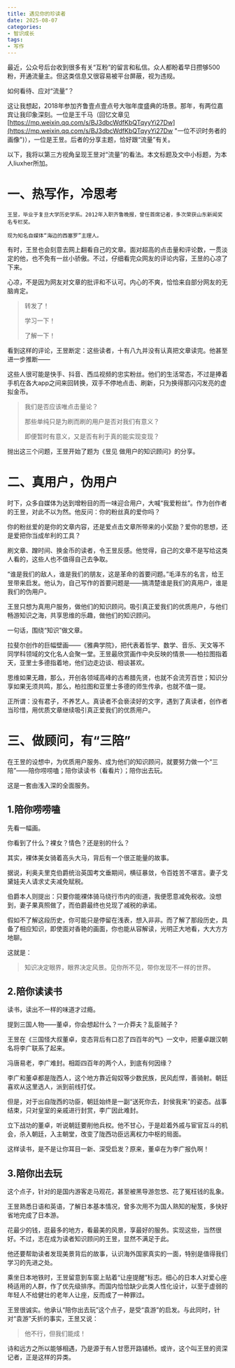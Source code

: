 ```yaml
---
title: 遇见你的珍读者 
date: 2025-08-07
categories:
- 智识成长
tags:
- 写作
---
```


最近，公众号后台收到很多有关“互粉”的留言和私信。众人都盼着早日攒够500粉，开通流量主。但这类信息又很容易被平台屏蔽，视为违规。

如何看待、应对“流量”？

这让我想起，2018年参加齐鲁壹点壹点号大咖年度盛典的场景。那年，有两位嘉宾让我印象深刻。一位是王千马（回忆文章见[https://mp.weixin.qq.com/s/BJ3dbcWdfKbQTqyyYi27Dw](https://mp.weixin.qq.com/s/BJ3dbcWdfKbQTqyyYi27Dw "一位不识时务者的画像")），一位是王昱。后者的分享主题，恰好跟“流量”有关。

以下，我将以第三方视角呈现王昱对“流量”的看法。本文标题及文中小标题，为本人liuxher所加。

# 一、热写作，冷思考 #

    王昱，毕业于复旦大学历史学系。2012年入职齐鲁晚报，曾任首席记者，多次荣获山东新闻奖名专栏奖。

    现为知名自媒体“海边的西塞罗”主理人。

有时，王昱也会刻意去网上翻看自己的文章。面对超高的点击量和评论数，一贯淡定的他，也不免有一丝小骄傲。不过，仔细看完众网友的评论内容，王昱的心凉了下来。

心凉，不是因为网友对文章的批评和不认可。内心的不爽，恰恰来自部分网友的无脑肯定。

> 转发了！
> 
> 学习一下！
> 
> 了解一下！

看到这样的评论，王昱断定：这些读者，十有八九并没有认真把文章读完。他甚至进一步推断——

这些人很可能是快手、抖音、西瓜视频的忠实粉丝。他们的生活常态，不过是捧着手机在各大app之间来回转换，双手不停地点击、刷新，只为换得那闪闪发亮的虚拟金币。

> 我们是否应该唯点击量论？
> 
> 那些单纯只是为刷而刷的用户是否对我们有意义？
> 
> 即便暂时有意义，又是否有利于真的能实现变现？

抛出这三个问题，王昱开始了题为《昱见 做用户的知识顾问》的分享。

# 二、真用户，伪用户 #

时下，众多自媒体为达到增粉目的而一味迎合用户，大喊“我爱粉丝”。作为创作者的王昱，对此不以为然。他反问：你的粉丝真的爱你吗？

你的粉丝爱的是你的文章内容，还是爱点击文章所带来的小奖励？爱你的思想，还是爱把你当成牟利的工具？

刷文章、蹭时间、换金币的读者，令王昱反感。他觉得，自己的文章不是写给这类人看的，这些人也不值得自己去争取。

“谁是我们的敌人，谁是我们的朋友，这是革命的首要问题。”毛泽东的名言，给王昱带来启发。他认为，自己写作的首要问题是——搞清楚谁是我们的真用户，谁是我们的伪用户。

王昱只想为真用户服务，做他们的知识顾问。吸引真正爱我们的优质用户，与他们畅游知识之海，共享思维的乐趣，做他们的知识顾问。

一句话，围绕“知识”做文章。

拉斐尔创作的巨幅壁画——《雅典学院》，把代表着哲学、数学、音乐、天文等不同学科领域的文化名人会聚一堂。王昱最欣赏画作中央反映的情景——柏拉图指着天，亚里士多德指着地，他们边走边谈、相谈甚欢。

思维如果无趣，那么，开创各领域高峰的古希腊先贤，也就不会流芳百世；知识分享如果无须共鸣，那么，柏拉图和亚里士多德的师生传承，也就不值一提。

正所谓：没有君子，不养艺人。真读者不会亵渎好的文字，遇到了真读者，创作者当珍惜，用优质文章继续吸引真正爱我们的优质用户。

# 三、做顾问，有“三陪”  #

在王昱的设想中，为优质用户服务、成为他们的知识顾问，就要努力做一个“三陪”——陪你唠唠嗑；陪你读读书（看看片）；陪你出去玩。

这是一套由浅入深的全面服务。

## 1.陪你唠唠嗑 ##

先看一幅画。

你看到了什么？裸女？情色？还是别的什么？

其实，裸体美女骑着高头大马，背后有一个很正能量的故事。

据说，利奥夫里克伯爵统治英国考文垂期间，横征暴敛，令百姓苦不堪言。妻子戈黛娃夫人请求丈夫减免赋税。

伯爵本人则提出：只要你能裸体骑马绕行市内的街道，我便愿意减免税收。没想到，妻子果真照做了，而伯爵最终也兑现了减税的承诺。

假如不了解这段历史，你可能只是停留在浅表，想入非非。而了解了那段历史，具备了相应知识，即使面对香艳的画面，你也能从容解读，光明正大地看，大大方方地聊。

这就是：

> 知识决定眼界，眼界决定风景。见你所不见，带你发现不一样的世界。

## 2.陪你读读书 ##

读书，读出不一样的味道才过瘾。

提到三国人物——董卓，你会想起什么？一介莽夫？乱臣贼子？

王昱在《三国怪大叔董卓，变态背后有口忍了四百年的气》一文中，把董卓跟汉朝名将李广联系了起来。

冯唐易老，李广难封。相距四百年的两个人，到底有何因缘？

李广和董卓都是陇西人，这个地方靠近匈奴等少数民族，民风彪悍，善骑射。朝廷喜欢从这里选人，派到前线打仗。

但是，对于出自陇西的功臣，朝廷始终是一副“送死你去，封侯我来”的姿态。战事结束，只对皇室的亲戚进行封赏，李广因此难封。

立下战功的董卓，听说朝廷要削他兵权。他不甘心，于是趁着外戚与宦官互斗的机会，杀入朝廷，入主朝堂，改变了陇西功臣远离权力中枢的局面。

这样读书，是不是让你耳目一新、深受启发？原来，董卓在为李广报仇啊！

## 3.陪你出去玩 ##

这个点子，针对的是国内游客走马观花，甚至被黑导游忽悠、花了冤枉钱的乱象。

王昱熟悉日语和英语，了解日本基本情况，曾多次用不为国人熟知的秘笈，多快好省地完成了日本游。

花最少的钱，逛最多的地方，看最美的风景，享最好的服务。实现这些，当然很好。不过，志在成为读者知识顾问的王昱，显然不满足于此。

他还要帮助读者发现美景背后的故事，认识海外国家真实的一面，特别是值得我们学习的先进之处。

乘坐日本地铁时，王昱留意到车窗上贴着“让座提醒”标志。细心的日本人对爱心座椅适用的人群，作了优先级排序。而国内恰恰缺少此类人性化设计，以至于虚弱的年轻人不给健壮的老年人让座，反而成了一种罪过。

王昱很诚实。他承认“陪你出去玩”这个点子，是受“袁游”的启发。与此同时，针对“袁游”夭折的事实，王昱又说：

> 他不行，但我们能成！

诗和远方之所以能够相遇，乃是源于有人甘愿开路铺桥。或许，这个叫王昱的资深记者，正是这样的异类。